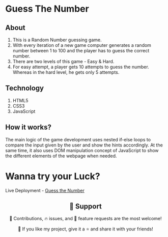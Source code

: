 # Guess The Number

## About
1. This is a Random Number guessing game. 
2. With every iteration of a new game computer generates a random number between 1 to 100 and the player has to guess the correct number.
3. There are two levels of this game - Easy & Hard.
4. For easy attempt, a player gets 10 attempts to guess the number. Whereas in the hard level, he gets only 5 attempts.

## Technology
1. HTML5
2. CSS3
3. JavaScript

## How it works?
The main logic of the game development uses nested if-else loops to compare the input given by the user and show the hints accordingly. At the same time, it also uses DOM manipulation concept of JavaScript to show the different elements of the webpage when needed.

# Wanna try your Luck?

Live Deployment - [Guess the Number](https://the-number-guess-game.netlify.app/)

<h2 align="center">🤝 Support</h2>

<p align="center">🎀 Contributions, 🔥 issues, and 🥮 feature requests are the most welcome!</p>

<p align="center">💙 If you like my project, give it a ⭐ and share it with your friends!</p>
